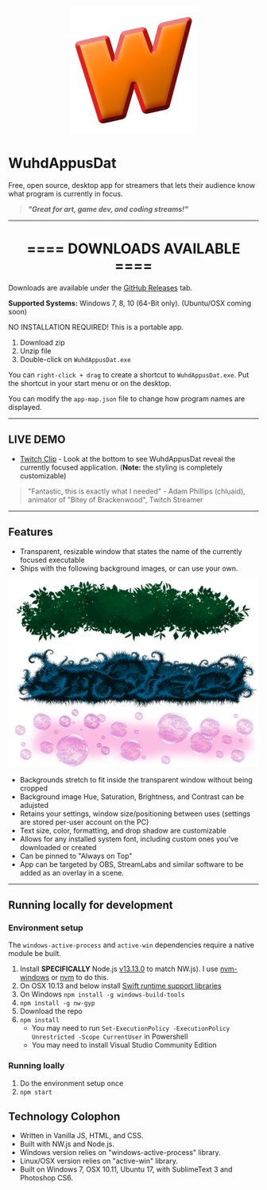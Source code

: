 <p align="center"><img src="icon/WuhdAppusDat-Icon.png" alt="WuhdAppusDat icon" width="256"></p>


# WuhdAppusDat

Free, open source, desktop app for streamers that lets their audience know what program is currently in focus.

> ***"Great for art, game dev, and coding streams!"***


* * *


<h1 align="center">==== DOWNLOADS AVAILABLE ====</h1>

Downloads are available under the [GitHub Releases](https://github.com/TheJaredWilcurt/WuhdAppusDat/releases) tab.

**Supported Systems:** Windows 7, 8, 10 (64-Bit only). (Ubuntu/OSX coming soon)

NO INSTALLATION REQUIRED! This is a portable app.

1. Download zip
1. Unzip file
1. Double-click on `WuhdAppusDat.exe`

You can `right-click + drag` to create a shortcut to `WuhdAppusDat.exe`. Put the shortcut in your start menu or on the desktop.

You can modify the `app-map.json` file to change how program names are displayed.


* * *


## LIVE DEMO

* [Twitch Clip](https://clips.twitch.tv/TallSarcasticMoonOneHand) - Look at the bottom to see WuhdAppusDat reveal the currently focused application. (**Note:** the styling is completely customizable)

> "Fantastic, this is exactly what I needed" - Adam Phillips (chluaid), animator of "Bitey of Brackenwood", Twitch Streamer


* * *


## Features

* Transparent, resizable window that states the name of the currently focused executable
* Ships with the following background images, or can use your own.

<img src="leaves.png">
<img src="spikes.png">
<img src="bubbles.png">


* Backgrounds stretch to fit inside the transparent window without being cropped
* Background image Hue, Saturation, Brightness, and Contrast can be adujsted
* Retains your settings, window size/positioning between uses (settings are stored per-user account on the PC)
* Text size, color, formatting, and drop shadow are customizable
* Allows for any installed system font, including custom ones you've downloaded or created
* Can be pinned to "Always on Top"
* App can be targeted by OBS, StreamLabs and similar software to be added as an overlay in a scene.



* * *


## Running locally for development


### Environment setup

The `windows-active-process` and `active-win` dependencies require a native module be built.

1. Install **SPECIFICALLY** Node.js [v13.13.0](https://nodejs.org/dist/v13.13.0/) to match NW.js). I use [nvm-windows](https://github.com/coreybutler/nvm-windows/releases) or [nvm](https://github.com/nvm-sh/nvm) to do this.
1. On OSX 10.13 and below install [Swift runtime support libraries](https://support.apple.com/kb/DL1998)
1. On Windows `npm install -g windows-build-tools`
1. `npm install -g nw-gyp`
1. Download the repo
1. `npm install`
   * You may need to run `Set-ExecutionPolicy -ExecutionPolicy Unrestricted -Scope CurrentUser` in Powershell
   * You may need to install Visual Studio Community Edition


### Running loally

1. Do the environment setup once
1. `npm start`


## Technology Colophon

* Written in Vanilla JS, HTML, and CSS.
* Built with NW.js and Node.js.
* Windows version relies on "windows-active-process" library.
* Linux/OSX version relies on "active-win" library.
* Built on Windows 7, OSX 10.11, Ubuntu 17, with SublimeText 3 and Photoshop CS6.
